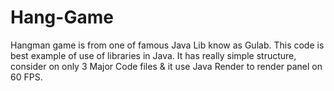 # Hang-Game
Hangman game is from one of famous Java Lib know as Gulab. This code is best example of use of libraries in Java. It has really simple structure, consider on only 3 Major Code files &amp; it use Java Render to render panel on 60 FPS.
